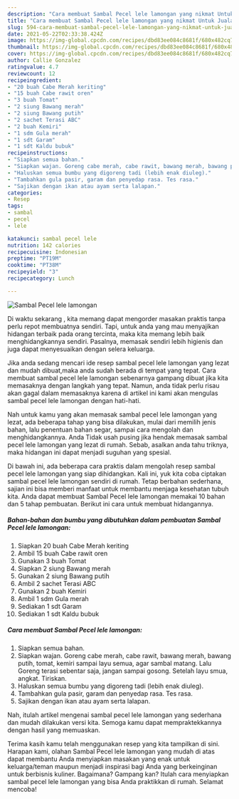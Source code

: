 ```yaml
---
description: "Cara membuat Sambal Pecel lele lamongan yang nikmat Untuk Jualan"
title: "Cara membuat Sambal Pecel lele lamongan yang nikmat Untuk Jualan"
slug: 594-cara-membuat-sambal-pecel-lele-lamongan-yang-nikmat-untuk-jualan
date: 2021-05-22T02:33:38.424Z
image: https://img-global.cpcdn.com/recipes/dbd83ee084c8681f/680x482cq70/sambal-pecel-lele-lamongan-foto-resep-utama.jpg
thumbnail: https://img-global.cpcdn.com/recipes/dbd83ee084c8681f/680x482cq70/sambal-pecel-lele-lamongan-foto-resep-utama.jpg
cover: https://img-global.cpcdn.com/recipes/dbd83ee084c8681f/680x482cq70/sambal-pecel-lele-lamongan-foto-resep-utama.jpg
author: Callie Gonzalez
ratingvalue: 4.7
reviewcount: 12
recipeingredient:
- "20 buah Cabe Merah keriting"
- "15 buah Cabe rawit oren"
- "3 buah Tomat"
- "2 siung Bawang merah"
- "2 siung Bawang putih"
- "2 sachet Terasi ABC"
- "2 buah Kemiri"
- "1 sdm Gula merah"
- "1 sdt Garam"
- "1 sdt Kaldu bubuk"
recipeinstructions:
- "Siapkan semua bahan."
- "Siapkan wajan. Goreng cabe merah, cabe rawit, bawang merah, bawang putih, tomat, kemiri sampai layu semua, agar sambal matang. Lalu Goreng terasi sebentar saja, jangan sampai gosong. Setelah layu smua, angkat. Tiriskan."
- "Haluskan semua bumbu yang digoreng tadi (lebih enak diuleg)."
- "Tambahkan gula pasir, garam dan penyedap rasa. Tes rasa."
- "Sajikan dengan ikan atau ayam serta lalapan."
categories:
- Resep
tags:
- sambal
- pecel
- lele

katakunci: sambal pecel lele 
nutrition: 142 calories
recipecuisine: Indonesian
preptime: "PT19M"
cooktime: "PT38M"
recipeyield: "3"
recipecategory: Lunch

---
```



![Sambal Pecel lele lamongan](https://img-global.cpcdn.com/recipes/dbd83ee084c8681f/680x482cq70/sambal-pecel-lele-lamongan-foto-resep-utama.jpg)

Di waktu  sekarang , kita memang dapat mengorder masakan praktis tanpa perlu repot membuatnya sendiri. Tapi, untuk anda yang mau menyajikan hidangan terbaik pada orang tercinta, maka kita memang lebih baik menghidangkannya sendiri. Pasalnya, memasak sendiri lebih higienis dan juga dapat menyesuaikan dengan selera keluarga.

Jika anda sedang mencari ide resep sambal pecel lele lamongan yang lezat dan mudah dibuat,maka anda sudah berada di tempat yang tepat. Cara membuat sambal pecel lele lamongan  sebenarnya gampang dibuat jika kita memasaknya dengan langkah yang tepat. Namun, anda tidak perlu risau akan gagal dalam memasaknya 
karena di artikel ini kami akan mengulas sambal pecel lele lamongan dengan hati-hati.  



Nah untuk kamu yang akan memasak sambal pecel lele lamongan yang lezat, ada beberapa tahap yang bisa dilakukan, mulai dari memilih jenis bahan, lalu penentuan bahan segar, sampai cara mengolah dan menghidangkannya. Anda Tidak usah pusing jika hendak memasak sambal pecel lele lamongan yang lezat di rumah. Sebab, asalkan anda  tahu triknya, maka hidangan ini dapat menjadi suguhan yang spesial.

Di bawah ini, ada beberapa cara praktis  dalam mengolah resep sambal pecel lele lamongan yang siap dihidangkan. Kali ini, yuk kita coba ciptakan sambal pecel lele lamongan sendiri di rumah. Tetap berbahan sederhana, sajian ini bisa memberi manfaat untuk membantu menjaga kesehatan tubuh kita. Anda dapat membuat Sambal Pecel lele lamongan memakai 10 bahan dan 5 tahap pembuatan. Berikut ini cara untuk membuat hidangannya.

<!--inarticleads1-->

##### Bahan-bahan dan bumbu yang dibutuhkan dalam pembuatan Sambal Pecel lele lamongan:

1. Siapkan 20 buah Cabe Merah keriting
1. Ambil 15 buah Cabe rawit oren
1. Gunakan 3 buah Tomat
1. Siapkan 2 siung Bawang merah
1. Gunakan 2 siung Bawang putih
1. Ambil 2 sachet Terasi ABC
1. Gunakan 2 buah Kemiri
1. Ambil 1 sdm Gula merah
1. Sediakan 1 sdt Garam
1. Sediakan 1 sdt Kaldu bubuk




<!--inarticleads2-->

##### Cara membuat Sambal Pecel lele lamongan:

1. Siapkan semua bahan.
1. Siapkan wajan. Goreng cabe merah, cabe rawit, bawang merah, bawang putih, tomat, kemiri sampai layu semua, agar sambal matang. Lalu Goreng terasi sebentar saja, jangan sampai gosong. Setelah layu smua, angkat. Tiriskan.
1. Haluskan semua bumbu yang digoreng tadi (lebih enak diuleg).
1. Tambahkan gula pasir, garam dan penyedap rasa. Tes rasa.
1. Sajikan dengan ikan atau ayam serta lalapan.




Nah, itulah artikel mengenai  sambal pecel lele lamongan  yang sederhana dan mudah dilakukan versi kita. Semoga kamu dapat mempraktekkannya dengan hasil yang memuaskan. 

Terima kasih kamu telah menggunakan resep yang kita tampilkan di sini. Harapan kami, olahan  Sambal Pecel lele lamongan yang mudah di atas dapat membantu Anda menyiapkan masakan yang enak untuk keluarga/teman maupun menjadi inspirasi bagi Anda yang berkeinginan untuk berbisnis kuliner. Bagaimana? Gampang kan? Itulah cara menyiapkan sambal pecel lele lamongan yang bisa Anda praktikkan di rumah. Selamat mencoba!

